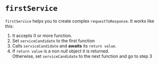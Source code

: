 # `firstService`

`firstService` helps you to create complex `requestToResponse`.
It works like this:

1. It accepts 0 or more function.<br />
2. Set `serviceCandidate` to the first function<br />
3. Calls `serviceCandidate` and __awaits__ its `return value`.<br />
4. If `return value` is a non null object it is returned.<br />
   Otherwise, set `serviceCandidate` to the next function and go to step 3
